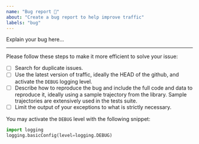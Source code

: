 ```yaml
---
name: "Bug report 🐛"
about: "Create a bug report to help improve traffic"
labels: "bug"
---
```


Explain your bug here...

---

Please follow these steps to make it more efficient to solve your issue:

- [ ] Search for duplicate issues.
- [ ] Use the latest version of traffic, ideally the HEAD of the github, and activate the `DEBUG` logging level.
- [ ] Describe how to reproduce the bug and include the full code and data to reproduce it, ideally using a sample trajectory from the library. Sample trajectories are extensively used in the tests suite.
- [ ] Limit the output of your exceptions to what is strictly necessary.

You may activate the `DEBUG` level with the following snippet:

```python
import logging
logging.basicConfig(level=logging.DEBUG)
```
